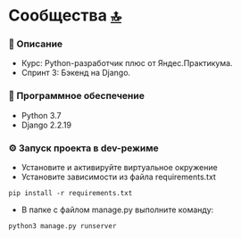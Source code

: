 # Сообщества [:top:](https://github.com/pilyay?tab=repositories)

### :memo: Описание 
* Курс: Python-разработчик плюс от Яндес.Практикума.  
* Спринт 3: Бэкенд на Django.  

### 💾 Программное обеспечение
* Python 3.7
* Django 2.2.19

### ⚙️ Запуск проекта в dev-режиме
- Установите и активируйте виртуальное окружение
- Установите зависимости из файла requirements.txt
```
pip install -r requirements.txt
``` 
- В папке с файлом manage.py выполните команду:
```
python3 manage.py runserver
```
